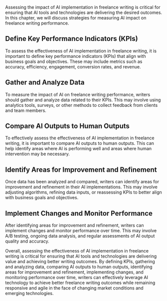 
Assessing the impact of AI implementation in freelance writing is critical for ensuring that AI tools and technologies are delivering the desired outcomes. In this chapter, we will discuss strategies for measuring AI impact on freelance writing performance.

Define Key Performance Indicators (KPIs)
----------------------------------------

To assess the effectiveness of AI implementation in freelance writing, it is important to define key performance indicators (KPIs) that align with business goals and objectives. These may include metrics such as accuracy, efficiency, engagement, conversion rates, and revenue.

Gather and Analyze Data
-----------------------

To measure the impact of AI on freelance writing performance, writers should gather and analyze data related to their KPIs. This may involve using analytics tools, surveys, or other methods to collect feedback from clients and team members.

Compare AI Outputs to Human Outputs
-----------------------------------

To effectively assess the effectiveness of AI implementation in freelance writing, it is important to compare AI outputs to human outputs. This can help identify areas where AI is performing well and areas where human intervention may be necessary.

Identify Areas for Improvement and Refinement
---------------------------------------------

Once data has been analyzed and compared, writers can identify areas for improvement and refinement in their AI implementations. This may involve adjusting algorithms, refining data inputs, or reassessing KPIs to better align with business goals and objectives.

Implement Changes and Monitor Performance
-----------------------------------------

After identifying areas for improvement and refinement, writers can implement changes and monitor performance over time. This may involve A/B testing, ongoing data analysis, and regular assessments of AI output quality and accuracy.

Overall, assessing the effectiveness of AI implementation in freelance writing is critical for ensuring that AI tools and technologies are delivering value and achieving better writing outcomes. By defining KPIs, gathering and analyzing data, comparing AI outputs to human outputs, identifying areas for improvement and refinement, implementing changes, and monitoring performance over time, writers can effectively leverage AI technology to achieve better freelance writing outcomes while remaining responsive and agile in the face of changing market conditions and emerging technologies.
